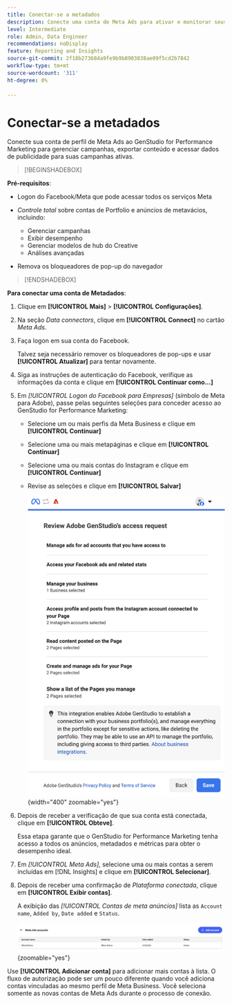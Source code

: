 ```yaml
---
title: Conectar-se a metadados
description: Conecte uma conta de Meta Ads para ativar e monitorar seus anúncios e mídias com o Adobe GenStudio for Performance Marketing.
level: Intermediate
role: Admin, Data Engineer
recommendations: noDisplay
feature: Reporting and Insights
source-git-commit: 2f18b273684a9fe9b9b8903838ae09f5cd2b7842
workflow-type: tm+mt
source-wordcount: '311'
ht-degree: 0%

---
```


# Conectar-se a metadados

Conecte sua conta de perfil de Meta Ads ao GenStudio for Performance Marketing para gerenciar campanhas, exportar conteúdo e acessar dados de publicidade para suas campanhas ativas.

>[!BEGINSHADEBOX]

**Pré-requisitos**:

- Logon do Facebook/Meta que pode acessar todos os serviços Meta

- _Controle total_ sobre contas de Portfolio e anúncios de metavácios, incluindo:

   - Gerenciar campanhas
   - Exibir desempenho
   - Gerenciar modelos de hub do Creative
   - Análises avançadas

- Remova os bloqueadores de pop-up do navegador

>[!ENDSHADEBOX]

**Para conectar uma conta de Metadados**:

1. Clique em **[!UICONTROL Mais]** > **[!UICONTROL Configurações]**.

1. Na seção _Data connectors_, clique em **[!UICONTROL Connect]** no cartão _Meta Ads_.

1. Faça logon em sua conta do Facebook.

   Talvez seja necessário remover os bloqueadores de pop-ups e usar **[!UICONTROL Atualizar]** para tentar novamente.

1. Siga as instruções de autenticação do Facebook, verifique as informações da conta e clique em **[!UICONTROL Continuar como...]**

1. Em _[!UICONTROL Logon do Facebook para Empresas]_ (símbolo de Meta para Adobe), passe pelas seguintes seleções para conceder acesso ao GenStudio for Performance Marketing:

   - Selecione um ou mais perfis da Meta Business e clique em **[!UICONTROL Continuar]**
   - Selecione uma ou mais metapáginas e clique em **[!UICONTROL Continuar]**
   - Selecione uma ou mais contas do Instagram e clique em **[!UICONTROL Continuar]**
   - Revise as seleções e clique em **[!UICONTROL Salvar]**

     ![Revisar seleções](/help/assets/meta/meta-review-selections.png "Revisar seleções"){width="400" zoomable="yes"}

1. Depois de receber a verificação de que sua conta está conectada, clique em **[!UICONTROL Obteve]**.

   Essa etapa garante que o GenStudio for Performance Marketing tenha acesso a todos os anúncios, metadados e métricas para obter o desempenho ideal.

1. Em _[!UICONTROL Meta Ads]_, selecione uma ou mais contas a serem incluídas em [!DNL Insights] e clique em **[!UICONTROL Selecionar]**.

1. Depois de receber uma confirmação de _Plataforma conectada_, clique em **[!UICONTROL Exibir contas]**.

   A exibição das _[!UICONTROL Contas de meta anúncios]_ lista as `Account name`, `Added by`, `Date added` e `Status`.

   ![Lista de contas meta](/help/assets/meta/meta-accounts-list.png "Lista de contas Meta conectadas"){zoomable="yes"}

Use **[!UICONTROL Adicionar conta]** para adicionar mais contas à lista. O fluxo de autorização pode ser um pouco diferente quando você adiciona contas vinculadas ao mesmo perfil de Meta Business. Você seleciona somente as novas contas de Meta Ads durante o processo de conexão.
